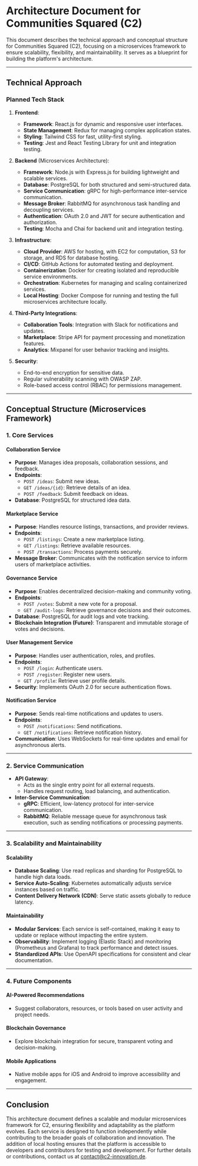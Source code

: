 # Architecture Document for Communities Squared (C2)

This document describes the technical approach and conceptual structure for Communities Squared (C2), focusing on a microservices framework to ensure scalability, flexibility, and maintainability. It serves as a blueprint for building the platform's architecture.

---

## Technical Approach

### Planned Tech Stack

1. **Frontend**:
   - **Framework**: React.js for dynamic and responsive user interfaces.
   - **State Management**: Redux for managing complex application states.
   - **Styling**: Tailwind CSS for fast, utility-first styling.
   - **Testing**: Jest and React Testing Library for unit and integration testing.

2. **Backend** (Microservices Architecture):
   - **Framework**: Node.js with Express.js for building lightweight and scalable services.
   - **Database**: PostgreSQL for both structured and semi-structured data.
   - **Service Communication**: gRPC for high-performance inter-service communication.
   - **Message Broker**: RabbitMQ for asynchronous task handling and decoupling services.
   - **Authentication**: OAuth 2.0 and JWT for secure authentication and authorization.
   - **Testing**: Mocha and Chai for backend unit and integration testing.

3. **Infrastructure**:
   - **Cloud Provider**: AWS for hosting, with EC2 for computation, S3 for storage, and RDS for database hosting.
   - **CI/CD**: GitHub Actions for automated testing and deployment.
   - **Containerization**: Docker for creating isolated and reproducible service environments.
   - **Orchestration**: Kubernetes for managing and scaling containerized services.
   - **Local Hosting**: Docker Compose for running and testing the full microservices architecture locally.

4. **Third-Party Integrations**:
   - **Collaboration Tools**: Integration with Slack for notifications and updates.
   - **Marketplace**: Stripe API for payment processing and monetization features.
   - **Analytics**: Mixpanel for user behavior tracking and insights.

5. **Security**:
   - End-to-end encryption for sensitive data.
   - Regular vulnerability scanning with OWASP ZAP.
   - Role-based access control (RBAC) for permissions management.

---

## Conceptual Structure (Microservices Framework)

### 1. **Core Services**

#### **Collaboration Service**
- **Purpose**: Manages idea proposals, collaboration sessions, and feedback.
- **Endpoints**:
  - `POST /ideas`: Submit new ideas.
  - `GET /ideas/{id}`: Retrieve details of an idea.
  - `POST /feedback`: Submit feedback on ideas.
- **Database**: PostgreSQL for structured idea data.

#### **Marketplace Service**
- **Purpose**: Handles resource listings, transactions, and provider reviews.
- **Endpoints**:
  - `POST /listings`: Create a new marketplace listing.
  - `GET /listings`: Retrieve available resources.
  - `POST /transactions`: Process payments securely.
- **Message Broker**: Communicates with the notification service to inform users of marketplace activities.

#### **Governance Service**
- **Purpose**: Enables decentralized decision-making and community voting.
- **Endpoints**:
  - `POST /votes`: Submit a new vote for a proposal.
  - `GET /audit-logs`: Retrieve governance decisions and their outcomes.
- **Database**: PostgreSQL for audit logs and vote tracking.
- **Blockchain Integration (Future)**: Transparent and immutable storage of votes and decisions.

#### **User Management Service**
- **Purpose**: Handles user authentication, roles, and profiles.
- **Endpoints**:
  - `POST /login`: Authenticate users.
  - `POST /register`: Register new users.
  - `GET /profile`: Retrieve user profile details.
- **Security**: Implements OAuth 2.0 for secure authentication flows.

#### **Notification Service**
- **Purpose**: Sends real-time notifications and updates to users.
- **Endpoints**:
  - `POST /notifications`: Send notifications.
  - `GET /notifications`: Retrieve notification history.
- **Communication**: Uses WebSockets for real-time updates and email for asynchronous alerts.

---

### 2. **Service Communication**
- **API Gateway**:
  - Acts as the single entry point for all external requests.
  - Handles request routing, load balancing, and authentication.
- **Inter-Service Communication**:
  - **gRPC**: Efficient, low-latency protocol for inter-service communication.
  - **RabbitMQ**: Reliable message queue for asynchronous task execution, such as sending notifications or processing payments.

---

### 3. **Scalability and Maintainability**

#### Scalability
- **Database Scaling**: Use read replicas and sharding for PostgreSQL to handle high data loads.
- **Service Auto-Scaling**: Kubernetes automatically adjusts service instances based on traffic.
- **Content Delivery Network (CDN)**: Serve static assets globally to reduce latency.

#### Maintainability
- **Modular Services**: Each service is self-contained, making it easy to update or replace without impacting the entire system.
- **Observability**: Implement logging (Elastic Stack) and monitoring (Prometheus and Grafana) to track performance and detect issues.
- **Standardized APIs**: Use OpenAPI specifications for consistent and clear documentation.

---

### 4. **Future Components**

#### AI-Powered Recommendations
- Suggest collaborators, resources, or tools based on user activity and project needs.

#### Blockchain Governance
- Explore blockchain integration for secure, transparent voting and decision-making.

#### Mobile Applications
- Native mobile apps for iOS and Android to improve accessibility and engagement.

---

## Conclusion
This architecture document defines a scalable and modular microservices framework for C2, ensuring flexibility and adaptability as the platform evolves. Each service is designed to function independently while contributing to the broader goals of collaboration and innovation. The addition of local hosting ensures that the platform is accessible to developers and contributors for testing and development. For further details or contributions, contact us at [contact@c2-innovation.de](mailto:contact@c2-innovation.de).

